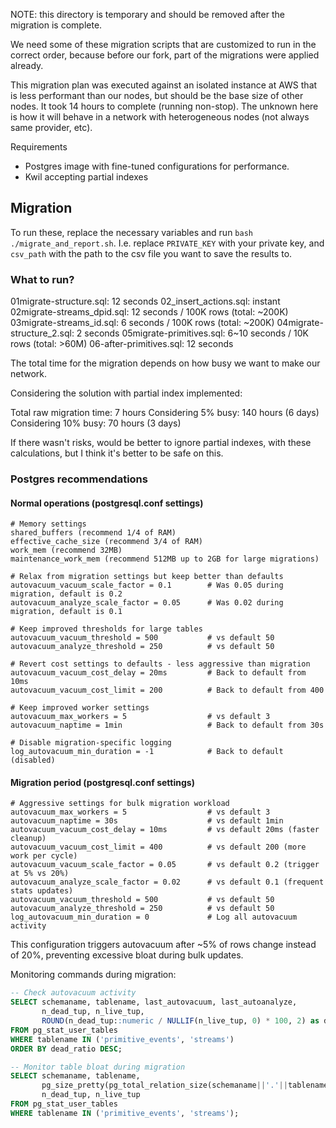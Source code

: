 NOTE: this directory is temporary and should be removed after the migration is complete.

We need some of these migration scripts that are customized to run in the correct order, because before our fork, part of the migrations were applied already.

This migration plan was executed against an isolated instance at AWS that is less performant than our nodes, but should be the base size of other nodes. It took 14 hours to complete (running non-stop). The unknown here is how it will behave in a network with heterogeneous nodes (not always same provider, etc).

Requirements
- Postgres image with fine-tuned configurations for performance.
- Kwil accepting partial indexes

## Migration 

To run these, replace the necessary variables and run `bash ./migrate_and_report.sh`. I.e. replace `PRIVATE_KEY` with your private key, and `csv_path` with the path to the csv file you want to save the results to.

### What to run?

01migrate-structure.sql: 12 seconds
02_insert_actions.sql: instant
02migrate-streams_dpid.sql: 12 seconds / 100K rows (total: ~200K)
03migrate-streams_id.sql: 6 seconds / 100K rows (total: ~200K)
04migrate-structure_2.sql: 2 seconds
05migrate-primitives.sql: 6~10 seconds / 10K rows (total: >60M)
06-after-primitives.sql: 12 seconds

The total time for the migration depends on how busy we want to make our network.

Considering the solution with partial index implemented:

Total raw migration time: 7 hours
Considering 5% busy: 140 hours (6 days)
Considering 10% busy: 70 hours (3 days)

If there wasn't risks, would be better to ignore partial indexes, with these calculations, but I think it's better to be safe on this.

### Postgres recommendations

#### Normal operations (postgresql.conf settings)

```
# Memory settings
shared_buffers (recommend 1/4 of RAM)
effective_cache_size (recommend 3/4 of RAM)
work_mem (recommend 32MB)
maintenance_work_mem (recommend 512MB up to 2GB for large migrations)

# Relax from migration settings but keep better than defaults
autovacuum_vacuum_scale_factor = 0.1        # Was 0.05 during migration, default is 0.2
autovacuum_analyze_scale_factor = 0.05      # Was 0.02 during migration, default is 0.1

# Keep improved thresholds for large tables
autovacuum_vacuum_threshold = 500           # vs default 50
autovacuum_analyze_threshold = 250          # vs default 50

# Revert cost settings to defaults - less aggressive than migration
autovacuum_vacuum_cost_delay = 20ms         # Back to default from 10ms
autovacuum_vacuum_cost_limit = 200          # Back to default from 400

# Keep improved worker settings
autovacuum_max_workers = 5                  # vs default 3
autovacuum_naptime = 1min                   # Back to default from 30s

# Disable migration-specific logging
log_autovacuum_min_duration = -1            # Back to default (disabled)
```


#### Migration period (postgresql.conf settings)

```
# Aggressive settings for bulk migration workload
autovacuum_max_workers = 5                  # vs default 3
autovacuum_naptime = 30s                    # vs default 1min
autovacuum_vacuum_cost_delay = 10ms         # vs default 20ms (faster cleanup)
autovacuum_vacuum_cost_limit = 400          # vs default 200 (more work per cycle)
autovacuum_vacuum_scale_factor = 0.05       # vs default 0.2 (trigger at 5% vs 20%)
autovacuum_analyze_scale_factor = 0.02      # vs default 0.1 (frequent stats updates)
autovacuum_vacuum_threshold = 500           # vs default 50
autovacuum_analyze_threshold = 250          # vs default 50
log_autovacuum_min_duration = 0             # Log all autovacuum activity
```

This configuration triggers autovacuum after ~5% of rows change instead of 20%, preventing excessive bloat during bulk updates.

Monitoring commands during migration:
```sql
-- Check autovacuum activity
SELECT schemaname, tablename, last_autovacuum, last_autoanalyze, 
       n_dead_tup, n_live_tup, 
       ROUND(n_dead_tup::numeric / NULLIF(n_live_tup, 0) * 100, 2) as dead_ratio
FROM pg_stat_user_tables 
WHERE tablename IN ('primitive_events', 'streams')
ORDER BY dead_ratio DESC;

-- Monitor table bloat during migration
SELECT schemaname, tablename, 
       pg_size_pretty(pg_total_relation_size(schemaname||'.'||tablename)) as size,
       n_dead_tup, n_live_tup
FROM pg_stat_user_tables 
WHERE tablename IN ('primitive_events', 'streams');
```